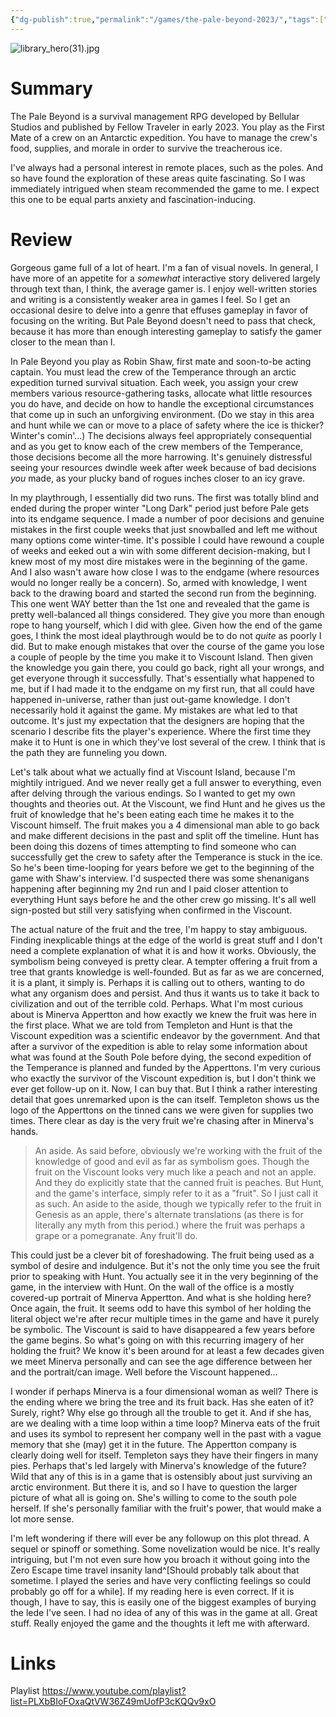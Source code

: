 ```yaml
---
{"dg-publish":true,"permalink":"/games/the-pale-beyond-2023/","tags":["LP"],"created":"2024-02-14","updated":"2024-08-05"}
---
```



![library_hero(31).jpg](/img/user/Attachments/library_hero(31).jpg)

# Summary

The Pale Beyond is a survival management RPG developed by Bellular Studios and published by Fellow Traveler in early 2023. You play as the First Mate of a crew on an Antarctic expedition. You have to manage the crew's food, supplies, and morale in order to survive the treacherous ice.

I've always had a personal interest in remote places, such as the poles. And so have found the exploration of these areas quite fascinating. So I was immediately intrigued when steam recommended the game to me. I expect this one to be equal parts anxiety and fascination-inducing.

# Review

Gorgeous game full of a lot of heart. I'm a fan of visual novels. In general, I have more of an appetite for a *somewhat* interactive story delivered largely through text than, I think, the average gamer is. I enjoy well-written stories and writing is a consistently weaker area in games I feel. So I get an occasional desire to delve into a genre that effuses gameplay in favor of focusing on the writing. But Pale Beyond doesn't need to pass that check, because it has more than enough interesting gameplay to satisfy the gamer closer to the mean than I.

In Pale Beyond you play as Robin Shaw, first mate and soon-to-be acting captain. You must lead the crew of the Temperance through an arctic expedition turned survival situation. Each week, you assign your crew members various resource-gathering tasks, allocate what little resources you do have, and decide on how to handle the exceptional circumstances that come up in such an unforgiving environment. (Do we stay in this area and hunt while we can or move to a place of safety where the ice is thicker? Winter's comin'...) The decisions always feel appropriately consequential and as you get to know each of the crew members of the Temperance, those decisions become all the more harrowing. It's genuinely distressful seeing your resources dwindle week after week because of bad decisions *you* made, as your plucky band of rogues inches closer to an icy grave.

In my playthrough, I essentially did two runs. The first was totally blind and ended during the proper winter "Long Dark" period just before Pale gets into its endgame sequence. I made a number of poor decisions and genuine mistakes in the first couple weeks that just snowballed and left me without many options come winter-time. It's possible I could have rewound a couple of weeks and eeked out a win with some different decision-making, but I knew most of my most dire mistakes were in the beginning of the game. And I also wasn't aware how close I was to the endgame (where resources would no longer really be a concern). So, armed with knowledge, I went back to the drawing board and started the second run from the beginning. This one went WAY better than the 1st one and revealed that the game is pretty well-balanced all things considered. They give you more than enough rope to hang yourself, which I did with glee. Given how the end of the game goes, I think the most ideal playthrough would be to do not *quite* as poorly I did. But to make enough mistakes that over the course of the game you lose a couple of people by the time you make it to Viscount Island. Then given the knowledge you gain there, you could go back, right all your wrongs, and get everyone through it successfully. That's essentially what happened to me, but if I had made it to the endgame on my first run, that all could have happened in-universe, rather than just out-game knowledge. I don't necessarily hold it against the game. My mistakes are what led to that outcome. It's just my expectation that the designers are hoping that the scenario I describe fits the player's experience. Where the first time they make it to Hunt is one in which they've lost several of the crew. I think that is the path they are funneling you down.

Let's talk about what we actually find at Viscount Island, because I'm mightily intrigued. And we never really get a full answer to everything, even after delving through the various endings. So I wanted to get my own thoughts and theories out. At the Viscount, we find Hunt and he gives us the fruit of knowledge that he's been eating each time he makes it to the Viscount himself. The fruit makes you a 4 dimensional man able to go back and make different decisions in the past and split off the timeline. Hunt has been doing this dozens of times attempting to find someone who can successfully get the crew to safety after the Temperance is stuck in the ice. So he's been time-looping for years before we get to the beginning of the game with Shaw's interview. I'd suspected there was some shenanigans happening after beginning my 2nd run and I paid closer attention to everything Hunt says before he and the other crew go missing. It's all well sign-posted but still very satisfying when confirmed in the Viscount.

The actual nature of the fruit and the tree, I'm happy to stay ambiguous. Finding inexplicable things at the edge of the world is great stuff and I don't need a complete explanation of what it is and how it works. Obviously, the symbolism being conveyed is pretty clear. A tempter offering a fruit from a tree that grants knowledge is well-founded. But as far as we are concerned, it is a plant, it simply is. Perhaps it is calling out to others, wanting to do what any organism does and persist. And thus it wants us to take it back to civilization and out of the terrible cold. Perhaps. What I'm most curious about is Minerva Appertton and how exactly we knew the fruit was here in the first place. What we are told from Templeton and Hunt is that the Viscount expedition was a scientific endeavor by the government. And that after a survivor of the expedition is able to relay some information about what was found at the South Pole before dying, the second expedition of the Temperance is planned and funded by the Apperttons. I'm very curious who exactly the survivor of the Viscount expedition is, but I don't think we ever get follow-up on it. Now, I can buy that. But I think a rather interesting detail that goes unremarked upon is the can itself. Templeton shows us the logo of the Apperttons on the tinned cans we were given for supplies two times. There clear as day is the very fruit we're chasing after in Minerva's hands.

> An aside. As said before, obviously we're working with the fruit of the knowledge of good and evil as far as symbolism goes. Though the fruit on the Viscount looks very much like a peach and not an apple. And they do explicitly state that the canned fruit is peaches. But Hunt, and the game's interface, simply refer to it as a "fruit". So I just call it as such. An aside to the aside, though we typically refer to the fruit in Genesis as an apple, there's alternate translations (as there is for literally any myth from this period.) where the fruit was perhaps a grape or a pomegranate. Any fruit'll do.

This could just be a clever bit of foreshadowing. The fruit being used as a symbol of desire and indulgence. But it's not the only time you see the fruit prior to speaking with Hunt. You actually see it in the very beginning of the game, in the interview with Hunt. On the wall of the office is a mostly covered-up portrait of Minerva Appertton. And what is she holding here? Once again, the fruit. It seems odd to have this symbol of her holding the literal object we're after recur multiple times in the game and have it purely be symbolic. The Viscount is said to have disappeared a few years before the game begins. So what's going on with this recurring imagery of her holding the fruit? We know it's been around for at least a few decades given we meet Minerva personally and can see the age difference between her and the portrait/can image. Well before the Viscount happened...

I wonder if perhaps Minerva is a four dimensional woman as well? There is the ending where we bring the tree and its fruit back. Has she eaten of it? Surely, right? Why else go through all the trouble to get it. And if she has, are we dealing with a time loop within a time loop? Minerva eats of the fruit and uses its symbol to represent her company well in the past with a vague memory that she (may) get it in the future. The Appertton company is clearly doing well for itself. Templeton says they have their fingers in many pies. Perhaps that's led largely with Minerva's knowledge of the future? Wild that any of this is in a game that is ostensibly about just surviving an arctic environment. But there it is, and so I have to question the larger picture of what all is going on. She's willing to come to the south pole herself. If she's personally familiar with the fruit's power, that would make a lot more sense.

I'm left wondering if there will ever be any followup on this plot thread. A sequel or spinoff or something. Some novelization would be nice. It's really intriguing, but I'm not even sure how you broach it without going into the Zero Escape time travel insanity land^[Should probably talk about that sometime. I played the series and have very conflicting feelings so could probably go off for a while]. If my reading here is even correct. If it is though, I have to say, this is easily one of the biggest examples of burying the lede I've seen. I had no idea of any of this was in the game at all. Great stuff. Really enjoyed the game and the thoughts it left me with afterward.

# Links

Playlist https://www.youtube.com/playlist?list=PLXbBIoFOxaQtVW36Z49mUofP3cKQQv9xO
